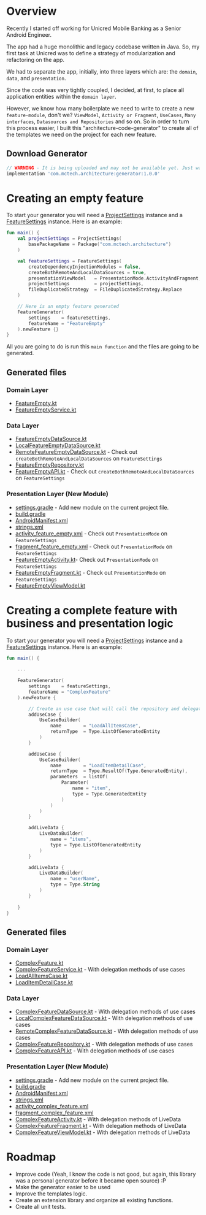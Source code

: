 Overview
=

Recently I started off working for Unicred Mobile Banking as a Senior Android Engineer.

The app had a huge monolithic and legacy codebase written in Java. So, my first task at Unicred was to define a strategy of modularization and refactoring on the app.

We had to separate the app, initially,  into three layers which are: the ```domain```, ```data```, and ```presentation```.

Since the code was very tightly coupled, I decided, at first, to place all application entities within the ```domain layer```.

However, we know how many boilerplate we need to write to create a new ```feature-module```, don't we? ```ViewModel```, ```Activity or Fragment```, ```UseCases```, ```Many interfaces```, ```Datasources and Repositories``` and so on. So in order to turn this process easier, I built this "architecture-code-generator" to create all of the templates we need on the project for each new feature.

## Download Generator

```groovy
// WARNING - It is being uploaded and may not be available yet. Just wait a few hours
implementation 'com.mctech.architecture:generator:1.0.0'
```

Creating an empty feature
=

To start your generator you will need a [ProjectSettings](https://github.com/MayconCardoso/ArchitectureBoilerplateGenerator/blob/master/library/src/main/java/com/mctech/architecture/generator/settings/ProjectSettings.kt) instance and a [FeatureSettings](https://github.com/MayconCardoso/ArchitectureBoilerplateGenerator/blob/master/library/src/main/java/com/mctech/architecture/generator/settings/FeatureSettings.kt) instance. Here is an example:

```kotlin
fun main() {
    val projectSettings = ProjectSettings(
        basePackageName = Package("com.mctech.architecture")
    )

    val featureSettings = FeatureSettings(
        createDependencyInjectionModules = false,
        createBothRemoteAndLocalDataSources = true,
        presentationViewModel   = PresentationMode.ActivityAndFragment,
        projectSettings         = projectSettings,
        fileDuplicatedStrategy  = FileDuplicatedStrategy.Replace
    )

    // Here is an empty feature generated
    FeatureGenerator(
        settings    = featureSettings,
        featureName = "FeatureEmpty"
    ).newFeature {}
}
```

All you are going to do is run this ```main function``` and the files are going to be generated.

## Generated files

### Domain Layer
* [FeatureEmpty.kt](https://github.com/MayconCardoso/ArchitectureBoilerplateGenerator/blob/master/sample/domain/src/main/java/com/mctech/architecture/domain/feature_empty/entity/FeatureEmpty.kt)
* [FeatureEmptyService.kt](https://github.com/MayconCardoso/ArchitectureBoilerplateGenerator/blob/master/sample/domain/src/main/java/com/mctech/architecture/domain/feature_empty/service/FeatureEmptyService.kt)

### Data Layer
* [FeatureEmptyDataSource.kt](https://github.com/MayconCardoso/ArchitectureBoilerplateGenerator/blob/master/sample/data/src/main/java/com/mctech/architecture/data/feature_empty/datasource/FeatureEmptyDataSource.kt)
* [LocalFeatureEmptyDataSource.kt](https://github.com/MayconCardoso/ArchitectureBoilerplateGenerator/blob/master/sample/data/src/main/java/com/mctech/architecture/data/feature_empty/datasource/LocalFeatureEmptyDataSource.kt)
* [RemoteFeatureEmptyDataSource.kt](https://github.com/MayconCardoso/ArchitectureBoilerplateGenerator/blob/master/sample/data/src/main/java/com/mctech/architecture/data/feature_empty/datasource/RemoteFeatureEmptyDataSource.kt) - Check out ```createBothRemoteAndLocalDataSources``` on ```FeatureSettings```
* [FeatureEmptyRepository.kt](https://github.com/MayconCardoso/ArchitectureBoilerplateGenerator/blob/master/sample/data/src/main/java/com/mctech/architecture/data/feature_empty/repository/FeatureEmptyRepository.kt)
* [FeatureEmptyAPI.kt](https://github.com/MayconCardoso/ArchitectureBoilerplateGenerator/blob/master/sample/data/src/main/java/com/mctech/architecture/data/feature_empty/api/FeatureEmptyAPI.kt) - Check out ```createBothRemoteAndLocalDataSources``` on ```FeatureSettings```

### Presentation Layer (New Module)
* [settings.gradle](https://github.com/MayconCardoso/ArchitectureBoilerplateGenerator/blob/master/settings.gradle) - Add new module on the current project file.
* [build.gradle](https://github.com/MayconCardoso/ArchitectureBoilerplateGenerator/blob/master/sample/features/feature-feature-empty/build.gradle)
* [AndroidManifest.xml](https://github.com/MayconCardoso/ArchitectureBoilerplateGenerator/blob/master/sample/features/feature-feature-empty/src/main/AndroidManifest.xml)
* [strings.xml](https://github.com/MayconCardoso/ArchitectureBoilerplateGenerator/blob/master/sample/features/feature-feature-empty/src/main/res/values/strings.xml)
* [activity_feature_empty.xml](https://github.com/MayconCardoso/ArchitectureBoilerplateGenerator/blob/master/sample/features/feature-feature-empty/src/main/res/layout/activity_feature_empty.xml) - Check out ```PresentationMode``` on ```FeatureSettings```
* [fragment_feature_empty.xml](https://github.com/MayconCardoso/ArchitectureBoilerplateGenerator/blob/master/sample/features/feature-feature-empty/src/main/res/layout/fragment_feature_empty.xml) - Check out ```PresentationMode``` on ```FeatureSettings```
* [FeatureEmptyActivity.kt](https://github.com/MayconCardoso/ArchitectureBoilerplateGenerator/blob/master/sample/features/feature-feature-empty/src/main/java/com/mctech/architecture/feature/feature_empty/FeatureEmptyActivity.kt)- Check out ```PresentationMode``` on ```FeatureSettings```
* [FeatureEmptyFragment.kt](https://github.com/MayconCardoso/ArchitectureBoilerplateGenerator/blob/master/sample/features/feature-feature-empty/src/main/java/com/mctech/architecture/feature/feature_empty/FeatureEmptyFragment.kt) - Check out ```PresentationMode``` on ```FeatureSettings```
* [FeatureEmptyViewModel.kt](https://github.com/MayconCardoso/ArchitectureBoilerplateGenerator/blob/master/sample/features/feature-feature-empty/src/main/java/com/mctech/architecture/feature/feature_empty/FeatureEmptyViewModel.kt)

Creating a complete feature with business and presentation logic 
=

To start your generator you will need a [ProjectSettings](https://github.com/MayconCardoso/ArchitectureBoilerplateGenerator/blob/master/library/src/main/java/com/mctech/architecture/generator/settings/ProjectSettings.kt) instance and a [FeatureSettings](https://github.com/MayconCardoso/ArchitectureBoilerplateGenerator/blob/master/library/src/main/java/com/mctech/architecture/generator/settings/FeatureSettings.kt) instance. Here is an example:

```kotlin
fun main() {

    ...
    
    FeatureGenerator(
        settings    = featureSettings,
        featureName = "ComplexFeature"
    ).newFeature {

        // Create an use case that will call the repository and delegate it to the data sources and so on.
        addUseCase {
            UseCaseBuilder(
                name        = "LoadAllItemsCase",
                returnType  = Type.ListOfGeneratedEntity
            )
        }

        addUseCase {
            UseCaseBuilder(
                name        = "LoadItemDetailCase",
                returnType  = Type.ResultOf(Type.GeneratedEntity),
                parameters  = listOf(
                    Parameter(
                        name = "item",
                        type = Type.GeneratedEntity
                    )
                )
            )
        }

        addLiveData {
            LiveDataBuilder(
                name = "items",
                type = Type.ListOfGeneratedEntity
            )
        }

        addLiveData {
            LiveDataBuilder(
                name = "userName",
                type = Type.String
            )
        }
        
    }
}
```

## Generated files

### Domain Layer
* [ComplexFeature.kt](https://github.com/MayconCardoso/ArchitectureBoilerplateGenerator/blob/master/sample/domain/src/main/java/com/mctech/architecture/domain/complex_feature/entity/ComplexFeature.kt)
* [ComplexFeatureService.kt](https://github.com/MayconCardoso/ArchitectureBoilerplateGenerator/blob/master/sample/domain/src/main/java/com/mctech/architecture/domain/complex_feature/service/ComplexFeatureService.kt) - With delegation methods of use cases
* [LoadAllItemsCase.kt](https://github.com/MayconCardoso/ArchitectureBoilerplateGenerator/blob/master/sample/domain/src/main/java/com/mctech/architecture/domain/complex_feature/interaction/LoadAllItemsCase.kt)
* [LoadItemDetailCase.kt](https://github.com/MayconCardoso/ArchitectureBoilerplateGenerator/blob/master/sample/domain/src/main/java/com/mctech/architecture/domain/complex_feature/interaction/LoadItemDetailCase.kt)

### Data Layer
* [ComplexFeatureDataSource.kt](https://github.com/MayconCardoso/ArchitectureBoilerplateGenerator/blob/master/sample/data/src/main/java/com/mctech/architecture/data/complex_feature/datasource/ComplexFeatureDataSource.kt) - With delegation methods of use cases
* [LocalComplexFeatureDataSource.kt](https://github.com/MayconCardoso/ArchitectureBoilerplateGenerator/blob/master/sample/data/src/main/java/com/mctech/architecture/data/complex_feature/datasource/LocalComplexFeatureDataSource.kt) - With delegation methods of use cases
* [RemoteComplexFeatureDataSource.kt](https://github.com/MayconCardoso/ArchitectureBoilerplateGenerator/blob/master/sample/data/src/main/java/com/mctech/architecture/data/complex_feature/datasource/RemoteComplexFeatureDataSource.kt) - With delegation methods of use cases
* [ComplexFeatureRepository.kt](https://github.com/MayconCardoso/ArchitectureBoilerplateGenerator/blob/master/sample/data/src/main/java/com/mctech/architecture/data/complex_feature/repository/ComplexFeatureRepository.kt) - With delegation methods of use cases
* [ComplexFeatureAPI.kt](https://github.com/MayconCardoso/ArchitectureBoilerplateGenerator/blob/master/sample/data/src/main/java/com/mctech/architecture/data/complex_feature/api/ComplexFeatureAPI.kt) - With delegation methods of use cases

### Presentation Layer (New Module)
* [settings.gradle](https://github.com/MayconCardoso/ArchitectureBoilerplateGenerator/blob/master/settings.gradle) - Add new module on the current project file.
* [build.gradle](https://github.com/MayconCardoso/ArchitectureBoilerplateGenerator/blob/master/sample/features/feature-complex-feature/build.gradle)
* [AndroidManifest.xml](https://github.com/MayconCardoso/ArchitectureBoilerplateGenerator/blob/master/sample/features/feature-complex-feature/src/main/AndroidManifest.xml)
* [strings.xml](https://github.com/MayconCardoso/ArchitectureBoilerplateGenerator/blob/master/sample/features/feature-complex-feature/src/main/res/values/strings.xml)
* [activity_complex_feature.xml](https://github.com/MayconCardoso/ArchitectureBoilerplateGenerator/blob/master/sample/features/feature-complex-feature/src/main/res/layout/activity_complex_feature.xml)
* [fragment_complex_feature.xml](https://github.com/MayconCardoso/ArchitectureBoilerplateGenerator/blob/master/sample/features/feature-complex-feature/src/main/res/layout/fragment_complex_feature.xml)
* [ComplexFeatureActivity.kt](https://github.com/MayconCardoso/ArchitectureBoilerplateGenerator/blob/master/sample/features/feature-complex-feature/src/main/java/com/mctech/architecture/feature/feature_empty/ComplexFeatureActivity.kt) - With delegation methods of LiveData
* [ComplexFeatureFragment.kt](https://github.com/MayconCardoso/ArchitectureBoilerplateGenerator/blob/master/sample/features/feature-complex-feature/src/main/java/com/mctech/architecture/feature/feature_empty/ComplexFeatureFragment.kt)  - With delegation methods of LiveData
* [ComplexFeatureViewModel.kt](https://github.com/MayconCardoso/ArchitectureBoilerplateGenerator/blob/master/sample/features/feature-complex-feature/src/main/java/com/mctech/architecture/feature/feature_empty/ComplexFeatureViewModel.kt) - With delegation methods of LiveData

Roadmap
=

* Improve code (Yeah, I know the code is not good, but again, this library was a personal generator before it became open source) :P
* Make the generator easier to be used
* Improve the templates logic.
* Create an extension library and organize all existing functions.
* Create all unit tests.

